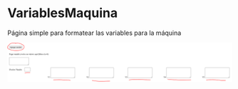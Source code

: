 # VariablesMaquina
 Página simple para formatear las variables para la máquina

 ![Alt text](tuto_1.png?raw=true "Tuto 1")
